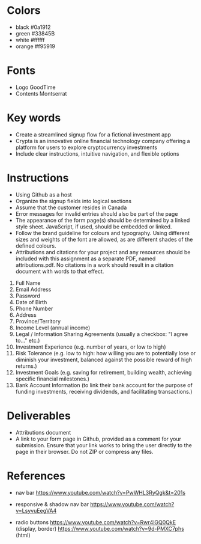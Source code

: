 # Colors
- black
#0a1912
- green
#33845B
- white
#ffffff
- orange
#f95919

# Fonts
- Logo
GoodTime
- Contents
Montserrat

# Key words
- Create a streamlined signup flow for a fictional investment app
- Crypta is an innovative online financial technology company offering a platform for users to explore cryptocurrency investments
- Include clear instructions, intuitive navigation, and flexible options

# Instructions
- Using Github as a host
- Organize the signup fields into logical sections
- Assume that the customer resides in Canada
- Error messages for invalid entries should also be part of the page
- The appearance of the form page(s) should be determined by a linked style sheet. JavaScript, if used, should be embedded or linked.
- Follow the brand guideline for colours and typography. Using different sizes and weights of the font are allowed, as are different shades of the defined colours.
- Attributions and citations for your project and any resources should be included with this assignment as a separate PDF, named attributions.pdf. No citations in a work should result in a citation document with words to that effect.
1. Full Name
2. Email Address
3. Password
4. Date of Birth
5. Phone Number
6. Address
7. Province/Territory
8. Income Level (annual income)
9. Legal / Information Sharing Agreements (usually a checkbox: "I agree to..." etc.)
10. Investment Experience (e.g. number of years, or low to high)
11. Risk Tolerance (e.g. low to high: how willing you are to potentially lose or diminish your investment, balanced against the possible reward of high returns.)
12. Investment Goals (e.g. saving for retirement, building wealth, achieving specific financial milestones.)
13. Bank Account Information (to link their bank account for the purpose of funding investments, receiving dividends, and facilitating transactions.)

# Deliverables
- Attributions document 
- A link to your form page in Github, provided as a comment for your submission. Ensure that your link works to bring the user directly to the page in their browser.
Do not ZIP or compress any files.

# References
- nav bar
https://www.youtube.com/watch?v=PwWHL3RyQgk&t=201s

- responsive & shadow nav bar
https://www.youtube.com/watch?v=LsyvuEegVA4

- radio buttons
https://www.youtube.com/watch?v=Rwr4lGQ0QkE (display, border)
https://www.youtube.com/watch?v=9d-PMXC7phs (html)